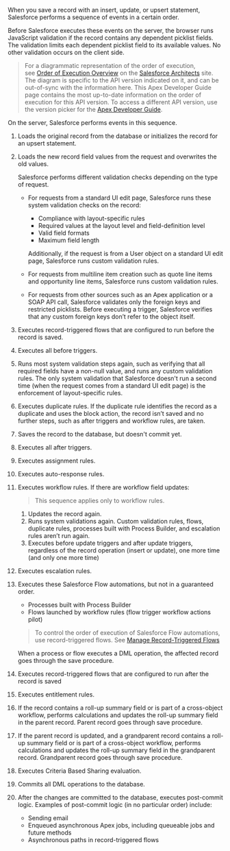 When you save a record with an insert, update, or upsert statement, Salesforce performs a sequence of events in a certain order.

Before Salesforce executes these events on the server, the browser runs JavaScript validation if the record contains any dependent picklist fields. The validation limits each dependent picklist field to its available values. No other validation occurs on the client side.

> For a diagrammatic representation of the order of execution, see [Order of Execution Overview](https://architect.salesforce.com/1/asset/immutable/s/e6cf2ac/assets/images/Salesforce-Order-Of-Execution-Diagram.png "HTML (New Window)") on the [Salesforce Architects](https://architect.salesforce.com/ "HTML (New Window)") site. The diagram is specific to the API version indicated on it, and can be out-of-sync with the information here. This Apex Developer Guide page contains the most up-to-date information on the order of execution for this API version. To access a different API version, use the version picker for the [Apex Developer Guide](https://developer.salesforce.com/docs/atlas.en-us.250.0.apexcode.meta/apexcode/apex_dev_guide.htm "HTML (New Window)").

On the server, Salesforce performs events in this sequence.

1. Loads the original record from the database or initializes the record for an upsert statement.
2. Loads the new record field values from the request and overwrites the old values.
    
    Salesforce performs different validation checks depending on the type of request.
    
    - For requests from a standard UI edit page, Salesforce runs these system validation checks on the record:
        
        - Compliance with layout-specific rules
        - Required values at the layout level and field-definition level
        - Valid field formats
        - Maximum field length
        
        Additionally, if the request is from a User object on a standard UI edit page, Salesforce runs custom validation rules.
        
    - For requests from multiline item creation such as quote line items and opportunity line items, Salesforce runs custom validation rules.
    - For requests from other sources such as an Apex application or a SOAP API call, Salesforce validates only the foreign keys and restricted picklists. Before executing a trigger, Salesforce verifies that any custom foreign keys don’t refer to the object itself.
3. Executes record-triggered flows that are configured to run before the record is saved.
4. Executes all before triggers.
5. Runs most system validation steps again, such as verifying that all required fields have a non-null value, and runs any custom validation rules. The only system validation that Salesforce doesn't run a second time (when the request comes from a standard UI edit page) is the enforcement of layout-specific rules.
6. Executes duplicate rules. If the duplicate rule identifies the record as a duplicate and uses the block action, the record isn’t saved and no further steps, such as after triggers and workflow rules, are taken.
7. Saves the record to the database, but doesn't commit yet.
8. Executes all after triggers.
9. Executes assignment rules.
10. Executes auto-response rules.
11. Executes workflow rules. If there are workflow field updates:
    
    > This sequence applies only to workflow rules.
    
    1. Updates the record again.
    2. Runs system validations again. Custom validation rules, flows, duplicate rules, processes built with Process Builder, and escalation rules aren’t run again.
    3. Executes before update triggers and after update triggers, regardless of the record operation (insert or update), one more time (and only one more time)
12. Executes escalation rules.
13. Executes these Salesforce Flow automations, but not in a guaranteed order.
    
    - Processes built with Process Builder
    - Flows launched by workflow rules (flow trigger workflow actions pilot)
    
    > To control the order of execution of Salesforce Flow automations, use record-triggered flows. See [Manage Record-Triggered Flows](https://help.salesforce.com/s/articleView?id=sf.flow_trigger_explorer.htm&language=en_US "HTML (New Window)")
    
    When a process or flow executes a DML operation, the affected record goes through the save procedure.
    
14. Executes record-triggered flows that are configured to run after the record is saved
15. Executes entitlement rules.
16. If the record contains a roll-up summary field or is part of a cross-object workflow, performs calculations and updates the roll-up summary field in the parent record. Parent record goes through save procedure.
17. If the parent record is updated, and a grandparent record contains a roll-up summary field or is part of a cross-object workflow, performs calculations and updates the roll-up summary field in the grandparent record. Grandparent record goes through save procedure.
18. Executes Criteria Based Sharing evaluation.
19. Commits all DML operations to the database.
20. After the changes are committed to the database, executes post-commit logic. Examples of post-commit logic (in no particular order) include:
    - Sending email
    - Enqueued asynchronous Apex jobs, including queueable jobs and future methods
    - Asynchronous paths in record-triggered flows